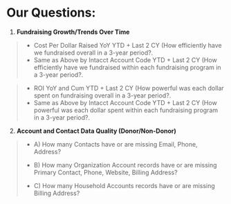 # Our Questions:

1. **Fundraising Growth/Trends Over Time**
>- Cost Per Dollar Raised YoY YTD + Last 2 CY (How efficiently have we fundraised overall in a 3-year period?.
> - Same as Above by Intacct Account Code YTD +  Last 2 CY (How efficiently have we fundraised within each fundraising program in a 3-year period?.

>-  ROI YoY and Cum YTD + Last 2 CY (How powerful  was each dollar spent on fundraising overall in a 3-year period?.
>- Same as Above by Intacct Account Code YTD + Last 2 CY (How powerful was each dollar spent within each fundraising program in a 3-year period?.

2. **Account and Contact Data Quality (Donor/Non-Donor)**


>- A) How many Contacts have or are missing Email, Phone, Address?
>
>- B) How many Organization Account records have or are missing Primary Contact, Phone, Website, Billing Address?
>
>- C) How many Household Accounts records have or are missing Billing Address?
